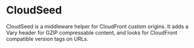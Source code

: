 CloudSeed
=========

CloudSeed is a middleware helper for CloudFront custom origins. It adds a Vary header for GZIP compressable content, and looks for CloudFront compatible version tags on URLs.
